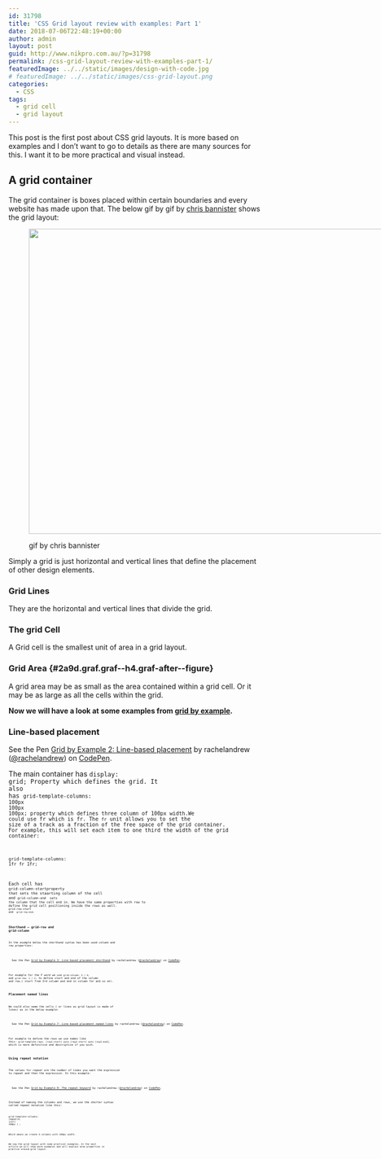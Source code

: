 ```yaml
---
id: 31798
title: 'CSS Grid layout review with examples: Part 1'
date: 2018-07-06T22:48:19+00:00
author: admin
layout: post
guid: http://www.nikpro.com.au/?p=31798
permalink: /css-grid-layout-review-with-examples-part-1/
featuredImage: ../../static/images/design-with-code.jpg
# featuredImage: ../../static/images/css-grid-layout.png
categories:
  - CSS
tags:
  - grid cell
  - grid layout
---
```

This post is the first post about CSS grid layouts. It is more based on examples and I don&#8217;t want to go to details as there are many sources for this. I want it to be more practical and visual instead.

## A grid container

The grid container is boxes placed within certain boundaries and every website has made upon that. The below gif by gif by <a class="markup--anchor markup--figure-anchor" href="https://dribbble.com/bnistr" target="_blank" rel="nofollow noopener noreferrer" data-href="https://dribbble.com/bnistr">chris bannister</a> shows the grid layout:<figure id="attachment_31800" aria-describedby="caption-attachment-31800" style="width: 800px" class="wp-caption aligncenter">

<img class="wp-image-31800 size-full" src="http://www.nikpro.com.auchis-bannister.gif" alt="" width="800" height="600" /> <figcaption id="caption-attachment-31800" class="wp-caption-text">gif by chris bannister</figcaption></figure> 

Simply a grid is just horizontal and vertical lines that define the placement of other design elements.

### Grid Lines

They are the horizontal and vertical lines that divide the grid.

### The grid Cell

A Grid cell is the smallest unit of area in a grid layout.

### Grid Area {#2a9d.graf.graf--h4.graf-after--figure}

<p id="1573" class="graf graf--p graf-after--h4">
  A grid area may be as small as the area contained within a grid cell. Or it may be as large as all the cells within the grid.
</p>

**Now we will have a look at some examples from <a href="https://gridbyexample.com/examples/" target="_blank" rel="noopener noreferrer">grid by example</a>.**

### Line-based placement

<p class="codepen" data-height="265" data-theme-id="0" data-slug-hash="RPXNod" data-default-tab="css,result" data-user="rachelandrew" data-embed-version="2" data-pen-title="Grid by Example 2: Line-based placement">
  See the Pen <a href="https://codepen.io/rachelandrew/pen/RPXNod/">Grid by Example 2: Line-based placement</a> by rachelandrew (<a href="https://codepen.io/rachelandrew">@rachelandrew</a>) on <a href="https://codepen.io">CodePen</a>.
</p>



The main container has <code id="actual-css-code" class=" cm-s-default" data-lang="css" data-og-lang="css" data-alt-lang="css"><span class="cm-property">display</span>: <span class="cm-atom">grid</span>; Property which defines the grid. It also has <code id="actual-css-code" class=" cm-s-default" data-lang="css" data-og-lang="css" data-alt-lang="css"><span class="cm-property">grid-template-columns</span>: <span class="cm-number">100px</span> <span class="cm-number">100px</span> <span class="cm-number">100px</span>; property which defines three column of 100px width.We could use fr which is fr. The `fr` unit allows you to set the size of a track as a fraction of the free space of the grid container. For example, this will set each item to one third the width of the grid container:

<code id="actual-css-code" class=" cm-s-default" data-lang="css" data-og-lang="css" data-alt-lang="css"><span class="cm-property">grid-template-columns</span>: 1fr fr 1fr;

Each cell has <code id="actual-css-code" class=" cm-s-default" data-lang="css" data-og-lang="css" data-alt-lang="css"><span class="cm-property">grid-column-start</span>property that sets the staarting column of the cell and <code id="actual-css-code" class=" cm-s-default" data-lang="css" data-og-lang="css" data-alt-lang="css"><span class="cm-property">grid-column-end  </span>sets the column that the cell end in. We have the same properties with row to define the grid cell positioning inside the rows as well. <code id="actual-css-code" class=" cm-s-default" data-lang="css" data-og-lang="css" data-alt-lang="css"><span class="cm-property">grid-row-start</span> and  `grid-row-end.`

### Shorthand &#8211; grid-row and grid-column

In the example below the shorthand syntax has been used column and row properties:

<p class="codepen" data-height="265" data-theme-id="0" data-slug-hash="VLoYPV" data-default-tab="css,result" data-user="rachelandrew" data-embed-version="2" data-pen-title="Grid by Example 3: Line-based placement shorthand">
  See the Pen <a href="https://codepen.io/rachelandrew/pen/VLoYPV/">Grid by Example 3: Line-based placement shorthand</a> by rachelandrew (<a href="https://codepen.io/rachelandrew">@rachelandrew</a>) on <a href="https://codepen.io">CodePen</a>.
</p>



For example for the F word we use `grid-column: 3 / 4;` and `grid-row: 1 / 2;` to define start and end of the column and row.( start from 3rd column and end in column for and so on).

### Placement named lines

We could also name the cells ( or lines as grid layout is made of lines) as in the below example:

<p class="codepen" data-height="265" data-theme-id="0" data-slug-hash="yNmyoM" data-default-tab="css,result" data-user="rachelandrew" data-embed-version="2" data-pen-title="Grid by Example 7: Line-based placement named lines">
  See the Pen <a href="https://codepen.io/rachelandrew/pen/yNmyoM/">Grid by Example 7: Line-based placement named lines</a> by rachelandrew (<a href="https://codepen.io/rachelandrew">@rachelandrew</a>) on <a href="https://codepen.io">CodePen</a>.
</p>



For example to define the rows we use names like this: `grid-template-rows: [row1-start] auto [row2-start] auto [row2-end];` which is more definitive and descriptive if you wish.

### Using repeat notation

The values for repeat are the number of times you want the expression to repeat and then the expression. In this example:

<p class="codepen" data-height="265" data-theme-id="0" data-slug-hash="yNmyPb" data-default-tab="css,result" data-user="rachelandrew" data-embed-version="2" data-pen-title="Grid by Example 9: The repeat keyword">
  See the Pen <a href="https://codepen.io/rachelandrew/pen/yNmyPb/">Grid by Example 9: The repeat keyword</a> by rachelandrew (<a href="https://codepen.io/rachelandrew">@rachelandrew</a>) on <a href="https://codepen.io">CodePen</a>.
</p>



Instead of naming the columns and rows, we use the shorter syntax called repeat notation like this:

<code id="actual-css-code" class=" cm-s-default" data-lang="css" data-og-lang="css" data-alt-lang="css"><span class="cm-property">grid-template-columns</span>: <span class="cm-atom">repeat</span>(<span class="cm-number">4</span>, [<span class="cm-variable">col</span>] <span class="cm-number">100px</span> ) ;<br />
  
Which means we create 4 columns with 100px width.

We saw the grid layout with some practical examples. In the next article we will show more examples and will explain mroe properties in practice around grid layout. 